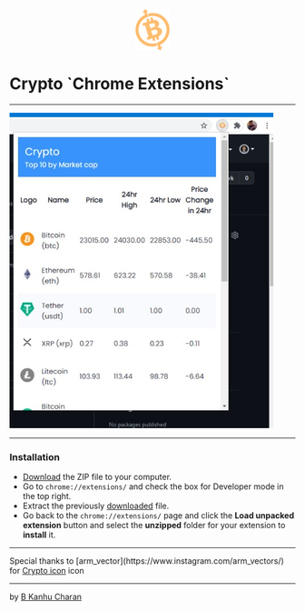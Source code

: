 <div style="text-align:center">
<img src="bitcoin.png"  style="width:60px"/>
</div>

<h1> Crypto `Chrome Extensions`</h1>
<hr>
<img src="screenshot.jpg" />
<hr>
<h3>Installation</h3>

  - [Download](https://github.com/bkanhu/crypto/archive/master.zip) the ZIP file to your computer.
  - Go to ```chrome://extensions/``` and check the box for Developer mode in the top right.
  - Extract the previously [downloaded](https://github.com/bkanhu/crypto/archive/master.zip) file.
  - Go back to the ```chrome://extensions/``` page and click the **Load unpacked extension** button and select the **unzipped** folder for your extension to **install** it.
  
<!-- From Chrome Web Store: [Crypto Download]() -->
<hr>
Special thanks to [arm_vector](https://www.instagram.com/arm_vectors/) for <a target="_blank" href="">Crypto icon</a> icon
<hr>

by [B Kanhu Charan](https://kanhucharan.me/)
